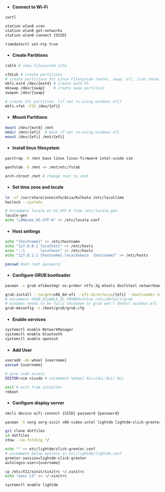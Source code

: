 - #### **Connect to Wi-Fi**

```bash
iwctl

station wlan0 scan
station wlan0 get-networks
station wlan0 connect {SSID}

timedatectl set-ntp true
```

- #### **Create Partitions**

```bash
lsblk # show filesystem info

cfdisk # create partitions
# create partitions for Linux Filesystem (ext4), swap, efi. (can reuse windows efi)
mkfs.ext4 /dev/{ext4} # create ext4 FS
mkswap /dev/{swap}    # create swap partition
swapon /dev/{swap}

# create efi partition. (if not re-using windows efi)
mkfs.vfat -F32 /dev/{efi}
```

- #### **Mount Partitions**

```bash
mount /dev/{ext4} /mnt
mkdir /mnt/{efi}  # boot if not re-using windows efi
mount /dev/{efi} /mnt/{efi}
```

- #### **Install linux filesystem**

```bash
pacstrap -K /mnt base linux linux-firmware intel-ucode vim

genfstab -U /mnt >> /mnt/etc/fstab

arch-chroot /mnt # change root to /mnt
```

- #### **Set time zone and locale**

```bash
ln -sf /usr/share/zoneinfo/Asia/Kolkata /etc/localtime
hwclock --systohc

# Uncomment locale en_US.UTF-8 from /etc/locale.gen
locale-gen
echo "LANG=en_US.UTF-8" >> /etc/locale.conf
```

- #### **Host settings**

```bash
echo "{hostname}" >> /etc/hostname
echo "127.0.0.1	localhost" >> /etc/hosts
echo "::1		localhost" >> /etc/hosts
echo "127.0.1.1	{hostname}.localdomain	{hostname}" >> /etc/hosts

passwd #set root password
```

- #### **Configure GRUB bootloader**

```bash
pacman -s grub efibootmgr os-prober ntfs-3g mtools dosfstool networkmanager network-manager-applet wpa_supplicant wireless_tools dialog base-devel linux-headers git openssh bluez bluez-utils pulse-audio pulseaudio-bluetooth xdg-user-dirs xdg-user-dirs-gtk

grub-install --target=x86_64-efi --efi-directory=/{efi} --bootloader-id=GRUB
# uncomment GRUB_DISABLE_OS_PROBER=false /etc/default/grub
# windows needs to be fully shutdown or grub won't detect windows efi
grub-mkconfig -o /boot/grub/grub.cfg
```

- #### **Enable services**

```bash
systemctl enable NetworkManager
systemctl enable bluetooth
systemctl enable openssh
```

- #### **Add User**

```bash
useradd -mG wheel {username}
passwd {username}

# give sudo access
EDITOR=vim visudo # uncomment %wheel ALL=(ALL:ALL) ALL

exit # exit from installer
reboot
```

- #### **Configure display server**

```bash
nmcli device wifi connect {SSID} password {password}

pacman -S xorg xorg-xinit x86-video-intel lightdm lightdm-slick-greeter stow alacritty i3wm i3lock

git clone dotfiles
cd dotfiles
stow --no-folding */

echo "" >> etc/lightdm/slick-greeter.conf
# uncomment below options in etc/lightdm/lightdm.conf
greeter-session=lightdm-slick-greeter
autologin-user={username}

cp /etc/X11/xinit/xinitrc ~/.xinitrc
echo "exec i3" >> ~/.xinitrc

systemctl enable lightdm
```
